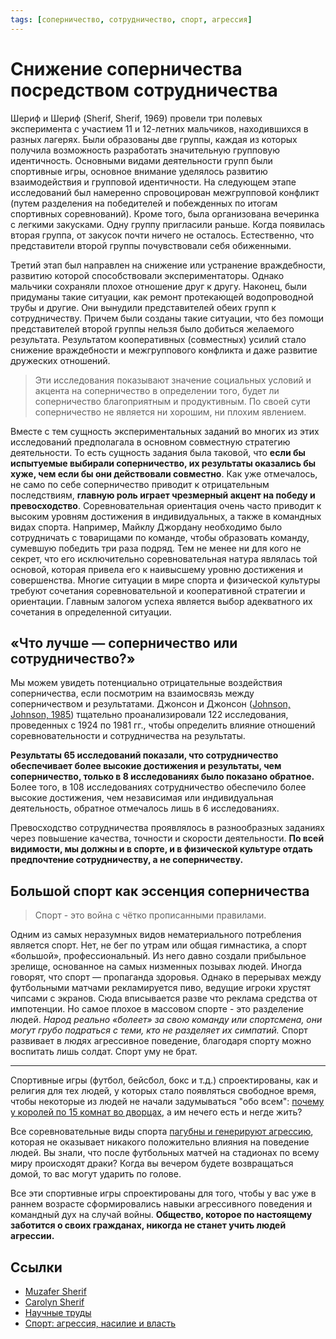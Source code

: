 ```yaml
---
tags: [соперничество, сотрудничество, спорт, агрессия]
---
```

# Снижение соперничества посредством сотрудничества

Шериф и Шериф (Sherif, Sherif, 1969) провели три полевых эксперимента с участием 11 и 12-летних мальчиков, находившихся в разных лагерях. Были образованы две группы, каждая из которых получила возможность разработать значительную групповую идентичность. Основными видами деятельности групп были спортивные игры, основное внимание уделялось развитию взаимодействия и групповой идентичности. На следующем этапе исследований был намеренно спровоцирован межгрупповой конфликт (путем разделения на победителей и побежденных по итогам спортивных соревнований). Кроме того, была организована вечеринка с легкими закусками. Одну группу пригласили раньше. Когда появилась вторая группа, от закусок почти ничего не осталось. Естественно, что представители второй группы почувствовали себя обиженными.

Третий этап был направлен на снижение или устранение враждебности, развитию которой способствовали экспериментаторы. Однако мальчики сохраняли плохое отношение друг к другу. Наконец, были придуманы такие ситуации, как ремонт протекающей водопроводной трубы и другие. Они вынудили представителей обеих групп к сотрудничеству. Причем были созданы такие ситуации, что без помощи представителей второй группы нельзя было добиться желаемого результата. Результатом кооперативных (совместных) усилий стало снижение враждебности и межгруппового конфликта и даже развитие дружеских отношений. 

>Эти исследования показывают значение социальных условий и акцента на соперничество в определении того, будет ли соперничество благоприятным и продуктивным. По своей сути соперничество не является ни хорошим, ни плохим явлением.

Вместе с тем сущность экспериментальных заданий во многих из этих исследований предполагала в основном совместную стратегию деятельности. То есть сущность задания была таковой, что **если бы испытуемые выбирали соперничество, их результаты оказались бы хуже, чем если бы они действовали совместно**. Как уже отмечалось, не само по себе соперничество приводит к отрицательным последствиям, **главную роль играет чрезмерный акцент на победу и превосходство**. Соревновательная ориентация очень часто приводит к высоким уровням достижения в индивидуальных, а также в командных видах спорта. Например, Майклу Джордану необходимо было сотрудничать с товарищами по команде, чтобы образовать команду, сумевшую победить три раза подряд. Тем не менее ни для кого не секрет, что его исключительно соревновательная натура являлась той основой, которая привела его к наивысшему уровню достижения и совершенства. Многие ситуации в мире спорта и физической культуры требуют сочетания соревновательной и кооперативной стратегии и ориентации. Главным залогом успеха является выбор адекватного их сочетания в определенной ситуации.

## «Что лучше — соперничество или сотрудничество?»

Мы можем увидеть потенциально отрицательные воздействия соперничества, если посмотрим на взаимосвязь между соперничеством и результатами. Джонсон и Джонсон ([Johnson, Johnson, 1985](https://www.sciencedirect.com/science/article/pii/S1877042813035027)) тщательно проанализировали 122 исследования, проведенных с 1924 по 1981 гг., чтобы определить влияние отношений соревновательности и сотрудничества на результаты.

**Результаты 65 исследований показали, что сотрудничество обеспечивает более высокие достижения и результаты, чем соперничество, только в 8 исследованиях было показано обратное.** Более того, в 108 исследованиях сотрудничество обеспечило более высокие достижения, чем независимая или индивидуальная деятельность, обратное отмечалось лишь в 6 исследованиях.

Превосходство сотрудничества проявлялось в разнообразных заданиях через повышение качества, точности и скорости деятельности. **По всей видимости, мы должны и в спорте, и в физической культуре отдать предпочтение сотрудничеству, а не соперничеству.**

## Большой спорт как эссенция соперничества

>Спорт - это война с чётко прописанными правилами.

Одним из самых неразумных видов нематериального потребления является спорт. Нет, не бег по утрам или общая гимнастика, a спорт «большой», профессиональный. Из него давно создали прибыльное зрелище, основанное на самых низменных позывах людей. Иногда говорят, что спорт — пропаганда здоровья. Однако в перерывах между футбольными матчами рекламируется пиво, ведущие игроки хрустят чипсами с экранов. Сюда вписывается разве что реклама средства от импотенции. Но самое плохое в массовом спорте - это разделение людей. *Народ реально «болеет» за свою команду или спортсмена, они могут грубо подраться с теми, кто не разделяет их симпатий.* Спорт развивает в людях агрессивное поведение, благодаря спорту можно воспитать лишь солдат. Спорт уму не брат.

---

Спортивные игры (футбол, бейсбол, бокс и т.д.) спроектированы, как и религия для тех людей, у которых стало появляться свободное время, чтобы некоторые из людей не начали задумываться "обо всем": [почему у королей по 15 комнат во дворцах](https://www.youtube.com/watch?v=ipAnwilMncI), а им нечего есть и негде жить?

Все соревновательные виды спорта [пагубны и генерируют агрессию](https://cyberleninka.ru/article/n/sport-agressiya-nasilie-i-vlast), которая не оказывает никакого положительно влияния на поведение людей. Вы знали, что после футбольных матчей на стадионах по всему миру происходят драки? Когда вы вечером будете возвращаться домой, то вас могут ударить по голове.

Все эти спортивные игры спроектированы для того, чтобы у вас уже в раннем возрасте сформировались навыки агрессивного поведения и командный дух на случай войны. **Общество, которое по настоящему заботится о своих гражданах, никогда не станет учить людей агрессии.**

## Ссылки

* [Muzafer Sherif](http://en.wikipedia.org/wiki/Muzafer_Sherif)
* [Carolyn Sherif](http://en.wikipedia.org/wiki/Carolyn_Sherif)
* [Научные труды](https://brocku.ca/MeadProject/Sherif/Biblography.html)
* [Спорт: агрессия, насилие и власть](https://cyberleninka.ru/article/n/sport-agressiya-nasilie-i-vlast)